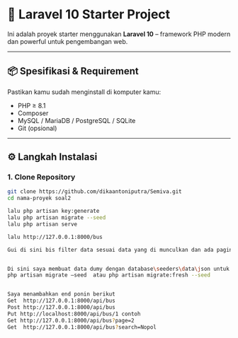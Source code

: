 # 🚀 Laravel 10 Starter Project

Ini adalah proyek starter menggunakan **Laravel 10** – framework PHP modern dan powerful untuk pengembangan web.

---

## 📦 Spesifikasi & Requirement

Pastikan kamu sudah menginstall di komputer kamu:

-   PHP ≥ 8.1
-   Composer
-   MySQL / MariaDB / PostgreSQL / SQLite
-   Git (opsional)

---

## ⚙️ Langkah Instalasi

### 1. Clone Repository

```bash
git clone https://github.com/dikaantoniputra/Semiva.git
cd nama-proyek soal2

lalu php artisan key:generate
lalu php artisan migrate --seed
lalu php artisan serve

lalu http://127.0.0.1:8000/bus

Gui di sini bis filter data sesuai data yang di munculkan dan ada pagination di setiap 10 atau bisa di munculkan semua  kekurangan dari berikut belum di terapkanyan filter saya mengunakan datatabales


Di sini saya membuat data dumy dengan database\seeders\data\json untuk penjalankan data pada database ketikan perintah
php artisan migrate –seed  atau php artisan migrate:fresh --seed


Saya menambahkan end ponin berikut
Get  http://127.0.0.1:8000/api/bus
Post http://127.0.0.1:8000/api/bus
Put http://localhost:8000/api/bus/1 contoh
Get http://127.0.0.1:8000/api/bus?page=2
Get  http://127.0.0.1:8000/api/bus?search=Nopol





```
